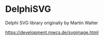 # DelphiSVG

Delphi SVG library originally by Martin Walter 

https://development.mwcs.de/svgimage.html


